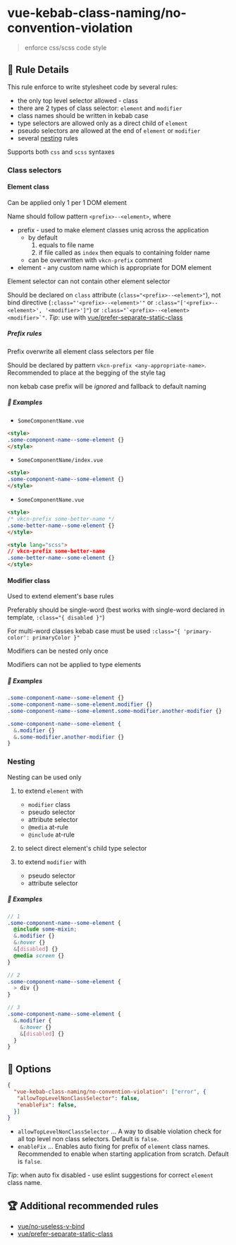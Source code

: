 # vue-kebab-class-naming/no-convention-violation

> enforce css/scss code style

## :book: Rule Details

This rule enforce to write stylesheet code by several rules:

- the only top level selector allowed - class
- there are 2 types of class selector: `element` and `modifier`
- class names should be written in kebab case
- type selectors are allowed only as a direct child of `element`
- pseudo selectors are allowed at the end of `element` or `modifier`
- several [nesting](#nesting) rules

Supports both `css` and `scss` syntaxes

### Class selectors

#### Element class

Can be applied only 1 per 1 DOM element

Name should follow pattern `<prefix>--<element>`, where

- prefix - used to make element classes uniq across the application
  - by default
    1. equals to file name
    2. if file called as `index` then equals to containing folder name
  - can be overwritten with `vkcn-prefix` comment
- element - any custom name which is appropriate for DOM element

Element selector can not contain other element selector

Should be declared on `class` attribute (`class="<prefix>--<element>"`), not bind directive (`:class="'<prefix>--<element>'"` or `:class="['<prefix>--<element>', '<modifier>']"`) or ``:class="`<prefix>--<element> <modifier>`"``. _Tip_: use with [vue/prefer-separate-static-class](https://eslint.vuejs.org/rules/prefer-separate-static-class.html)

##### Prefix rules

Prefix overwrite all element class selectors per file

Should be declared by pattern `vkcn-prefix <any-appropriate-name>`. Recommended to place at the begging of the style tag

non kebab case prefix will be _ignored_ and fallback to default naming

##### :eyes: Examples

- `SomeComponentName.vue`

```html
<style>
.some-component-name--some-element {}
</style>
```

- `SomeComponentName/index.vue`

```html
<style>
.some-component-name--some-element {}
</style>
```

- `SomeComponentName.vue`

```html
<style>
/* vkcn-prefix some-better-name */
.some-better-name--some-element {}
</style>
```

```html
<style lang="scss">
// vkcn-prefix some-better-name
.some-better-name--some-element {}
</style>
```

#### Modifier class

Used to extend element's base rules

Preferably should be single-word (best works with single-word declared in template, `:class="{ disabled }"`)

For multi-word classes kebab case must be used `:class="{ 'primary-color': primaryColor }"`

Modifiers can be nested only once

Modifiers can not be applied to type elements

##### :eyes: Examples

```css
.some-component-name--some-element {}
.some-component-name--some-element.modifier {}
.some-component-name--some-element.some-modifier.another-modifier {}
```

```scss
.some-component-name--some-element {
  &.modifier {}
  &.some-modifier.another-modifier {}
}
```

### Nesting

Nesting can be used only

1. to extend `element` with
   - `modifier` class
   - pseudo selector
   - attribute selector
   - `@media` at-rule
   - `@include` at-rule

2. to select direct element's child type selector

3. to extend `modifier` with
   - pseudo selector
   - attribute selector

##### :eyes: Examples

```scss
// 1
.some-component-name--some-element {
  @include some-mixin;
  &.modifier {}
  &:hover {}
  &[disabled] {}
  @media screen {}
}
```

```scss
// 2
.some-component-name--some-element {
  > div {}
}
```

```scss
// 3
.some-component-name--some-element {
  &.modifier {
    &:hover {}
    &[disabled] {}
  }
}
```

## :wrench: Options

```json
{
  "vue-kebab-class-naming/no-convention-violation": ["error", {
   "allowTopLevelNonClassSelector": false,
   "enableFix": false,
  }]
}
```

- `allowTopLevelNonClassSelector` ... A way to disable violation check for all top level non class selectors. Default is `false`.
- `enableFix` ... Enables auto fixing for prefix of `element` class names. Recommended to enable when starting application from scratch. Default is `false`.

_Tip_: when auto fix disabled - use eslint suggestions for correct `element` class name.

## :trophy: Additional recommended  rules

- [vue/no-useless-v-bind](https://eslint.vuejs.org/rules/no-useless-v-bind.html)
- [vue/prefer-separate-static-class](https://eslint.vuejs.org/rules/prefer-separate-static-class.html)
